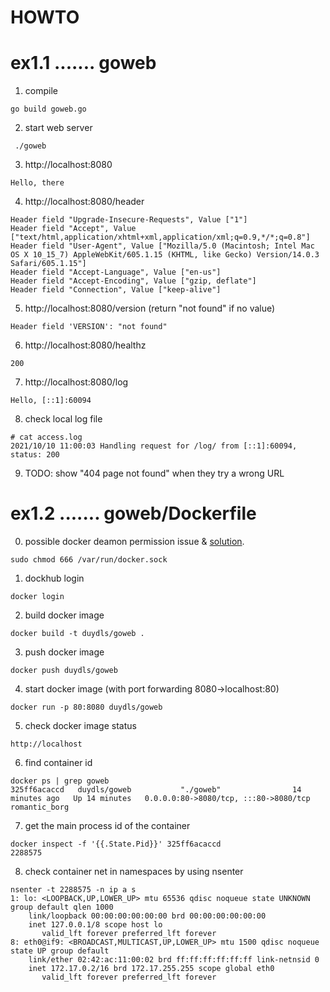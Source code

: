 # HOWTO
# ex1.1 ....... goweb

1. compile
```
go build goweb.go
```
2. start web server
``` 
 ./goweb
```
3. http://localhost:8080
```
Hello, there
```
4. http://localhost:8080/header
````
Header field "Upgrade-Insecure-Requests", Value ["1"]
Header field "Accept", Value ["text/html,application/xhtml+xml,application/xml;q=0.9,*/*;q=0.8"]
Header field "User-Agent", Value ["Mozilla/5.0 (Macintosh; Intel Mac OS X 10_15_7) AppleWebKit/605.1.15 (KHTML, like Gecko) Version/14.0.3 Safari/605.1.15"]
Header field "Accept-Language", Value ["en-us"]
Header field "Accept-Encoding", Value ["gzip, deflate"]
Header field "Connection", Value ["keep-alive"]
````
5. http://localhost:8080/version   (return "not found" if no value)
```
Header field 'VERSION': "not found" 
```
6. http://localhost:8080/healthz
```
200
```
7. http://localhost:8080/log
```
Hello, [::1]:60094

```

8. check local log file
```
# cat access.log
2021/10/10 11:00:03 Handling request for /log/ from [::1]:60094, status: 200
```

9. TODO: show "404 page not found" when they try a wrong URL

# ex1.2 ....... goweb/Dockerfile
0. possible docker deamon permission issue & [solution](https://newbedev.com/got-permission-denied-while-trying-to-connect-to-the-docker-daemon-socket-at-unix-var-run-docker-sock-post-http-2fvar-2frun-2fdocker-sock-v1-24-auth-dial-unix-var-run-docker-sock-connect-permission-denied-code-example).
```
sudo chmod 666 /var/run/docker.sock
``` 
1. dockhub login
```
docker login
```
2. build docker image
```
docker build -t duydls/goweb .
```
3. push docker image
```
docker push duydls/goweb
```
4. start docker image (with port forwarding 8080->localhost:80)
```
docker run -p 80:8080 duydls/goweb
```
5. check docker image status
``` 
http://localhost
```
6. find container id
```
docker ps | grep goweb
325ff6acaccd   duydls/goweb           "./goweb"                14 minutes ago   Up 14 minutes   0.0.0.0:80->8080/tcp, :::80->8080/tcp   romantic_borg
```
7. get the main process id of the container
```
docker inspect -f '{{.State.Pid}}' 325ff6acaccd
2288575
```
8. check container net in namespaces by using nsenter
```
nsenter -t 2288575 -n ip a s
1: lo: <LOOPBACK,UP,LOWER_UP> mtu 65536 qdisc noqueue state UNKNOWN group default qlen 1000
    link/loopback 00:00:00:00:00:00 brd 00:00:00:00:00:00
    inet 127.0.0.1/8 scope host lo
       valid_lft forever preferred_lft forever
8: eth0@if9: <BROADCAST,MULTICAST,UP,LOWER_UP> mtu 1500 qdisc noqueue state UP group default 
    link/ether 02:42:ac:11:00:02 brd ff:ff:ff:ff:ff:ff link-netnsid 0
    inet 172.17.0.2/16 brd 172.17.255.255 scope global eth0
       valid_lft forever preferred_lft forever
```
